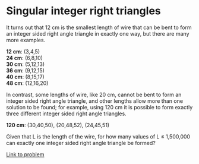 # Singular integer right triangles

<p>It turns out that 12 cm is the smallest length of wire that can be bent to form an integer sided right angle triangle in exactly one way, but there are many more examples.</p>
<p class="margin_left"><b>12 cm</b>: (3,4,5)<br /><b>24 cm</b>: (6,8,10)<br /><b>30 cm</b>: (5,12,13)<br /><b>36 cm</b>: (9,12,15)<br /><b>40 cm</b>: (8,15,17)<br /><b>48 cm</b>: (12,16,20)</p>
<p>In contrast, some lengths of wire, like 20 cm, cannot be bent to form an integer sided right angle triangle, and other lengths allow more than one solution to be found; for example, using 120 cm it is possible to form exactly three different integer sided right angle triangles.</p>
<p class="margin_left"><b>120 cm</b>: (30,40,50), (20,48,52), (24,45,51)</p>
<p>Given that L is the length of the wire, for how many values of L ≤ 1,500,000 can exactly one integer sided right angle triangle be formed?</p>


[Link to problem](https://projecteuler.net/problem=75)
